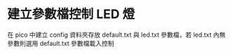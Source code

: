 # 建立參數檔控制 LED 燈

在 pico 中建立 config 資料夾存放 default.txt 與 led.txt 參數檔，若 led.txt 內無參數則選用 default.txt 參數檔載入控制